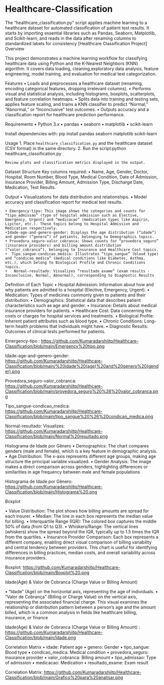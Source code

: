 # Healthcare-Classification
The “healthcare_classification.py” script applies machine learning to a healthcare dataset for automated classification of patient test results. It starts by importing essential libraries such as Pandas, Seaborn, Matplotlib, and Scikit-learn, and reads in the data after renaming columns to standardized labels for consistency
[Healthcare Classification Project]
Overview

This project demonstrates a machine learning workflow for classifying healthcare data using Python and the K-Nearest Neighbors (KNN) algorithm. It covers data loading, cleaning,exploratory data analysis, feature engineering, model training, and evaluation for medical test categorization.


Features
	•	Loads and preprocesses a healthcare dataset (renaming, encoding categorical features, dropping irrelevant columns).
	•	Performs visual and statistical analysis, including histograms, boxplots, scatterplots, and feature correlation heatmaps.
	•	Splits data into training and testing sets, applies feature scaling, and trains a KNN classifier to predict “Normal,” “Abnormal,” or “Inconclusive” test outcomes.
	•	Outputs accuracy and a classification report for healthcare prediction performance.


Requirements
	•	Python 3.x
	•	pandas
	•	seaborn
	•	matplotlib
	•	scikit-learn

  
Install dependencies with: pip install pandas seaborn matplotlib scikit-learn

Usage
	1.	Place `healthcare_classification.py` and the healthcare dataset (CSV format) in the same directory.
	2.	Run the script:python healthcare_classification.py

  	Review plots and classification metrics displayed in the output.

Dataset Structure
Key columns required:
	•	Name, Age, Gender, Doctor, Hospital, Room Number, Blood Type, Medical Condition, Date of Admission, Insurance Provider, Billing Amount, Admission Type, Discharge Date, Medication, Test Results.

Output
	•	Visualizations for data distribution and relationships.
	•	Model accuracy and classification report for medical test results.





    • Emergency-tipo: This image shows the categories and counts for “tipo_admissao” (type of hospital admission such as Elective, Emergency, Urgent) and “medicacao” (medication types like Aspirin, Lipitor, etc.). These topics belong to Hospital Admission and Medication respectively.
	•Idade-age-and-genero-gender: Displays the age distribution (“idade”) and gender (“genero”) of patients, belonging to Demographics topics.
	• Provedora_seguro-valor_cobranca: Shows counts for “provedora_seguro” (insurance providers) and billing amount distribution (“valor_cobranca”), belonging to Insurance and Healthcare Cost topics.
	•  Tipo_sangue-condicao_medica: Illustrates “tipo_sangue” (blood type) and “condicao_medica” (medical conditions like Diabetes, Asthma, etc.), which belong to Biological Profile and Chronic Conditions topics.
	•	Normal-resultado: Visualizes “resultado_exame” (exam results - Inconclusive, Normal, Abnormal), corresponding to Diagnostic Results 
	
Definition of Each Topic
	•	Hospital Admission: Information about how and why patients are admitted to a hospital (Elective, Emergency, Urgent).
	•	Medication: Types of medicines commonly given to patients and their distribution.
	•	Demographics: Statistical data that describes patient characteristics such as age and gender.
	•	Insurance: Details about medical insurance providers for patients.
	•	Healthcare Cost: Data concerning the costs or charges for hospital services and treatments.
	•	Biological Profile: Inherent patient attributes such as blood type.
	•	Chronic Conditions: Long-term health problems that individuals might have.
	•	Diagnostic Results: Outcomes of clinical tests performed for patients.


Emergency-tipo :
https://github.com/Kumaradarshiitp/Healthcare-Classification/blob/main/Emergency%20tipo.png

Idade-age-and-genero-gender:
https://github.com/Kumaradarshiitp/Healthcare-Classification/blob/main/%20idade%20(age)%20and%20genero%20(gender).png

Provedora_seguro-valor_cobranca:
https://github.com/Kumaradarshiitp/Healthcare-Classification/blob/main/provedora_seguro%20%26%20valor_cobranca.png

Tipo_sangue-condicao_medica:
https://github.com/Kumaradarshiitp/Healthcare-Classification/blob/main/tipo_sangue%20%26%20condicao_medica.png

Normal-resultado: Visualizes:
https://github.com/Kumaradarshiitp/Healthcare-Classification/blob/main/Normal%20resultado.png


Histograma de Idade por Gênero
    • 	Demographics: The chart compares genders (male and female), which is a key feature in demographic analysis.
	•	Age Distribution: The x-axis represents different age groups, making age structure the principal variable visualized.
	•	Gender Analysis: The image makes a direct comparison across genders, highlighting differences or similarities in age frequency between male and female populations

Histograma de Idade por Gênero: 
https://github.com/Kumaradarshiitp/Healthcare-Classification/blob/main/Histograma%20.png

Boxplot

 •	Value Distribution: The plot shows how billing amounts are spread for each insurer.
	•	Median: The line in each box represents the median value for billing.
	•	Interquartile Range (IQR): The colored box captures the middle 50% of data (from Q1 to Q3).
	•	Whiskers/Range: The vertical lines (whiskers) show the spread beyond the IQR, typically up to 1.5 times the IQR from the quartiles.
	•	Insurance Provider Comparison: Each box represents a different company, enabling direct visual comparison of billing variability and central tendency between providers.
This chart is useful for identifying differences in billing practices, median costs, and overall variability across insurance providers.

Boxplot:
https://github.com/Kumaradarshiitp/Healthcare-Classification/blob/main/Boxplot%20.png

Idade(Age) & Valor de Cobranca (Charge Value or Billing Amount) 

   •	“Idade” (Age) on the horizontal axis, representing the age of individuals.
	•	“Valor de Cobrança” (Billing or Charge Value) on the vertical axis, representing the associated financial charge.
This visual examines the relationship or distribution pattern between a person’s age and the amount billed, which is a common analysis in fields like healthcare billing, insurance, or finance

Idade(Age) & Valor de Cobranca (Charge Value or Billing Amount) :
https://github.com/Kumaradarshiitp/Healthcare-Classification/blob/main/Idade.png

Correlation Matrix
	•	idade: Patient age
	•	genero: Gender
	•	tipo_sangue: Blood type
	•	condicao_medica: Medical condition
	•	provedora_seguro: Insurance provider
	•	valor_cobranca: Billing amount
	•	tipo_admissao: Type of admission
	•	medicacao: Medication
	•	resultado_exame: Exam result

Correlation Matrix:
https://github.com/Kumaradarshiitp/Healthcare-Classification/blob/main/Grafico%20para%20analisar.png

